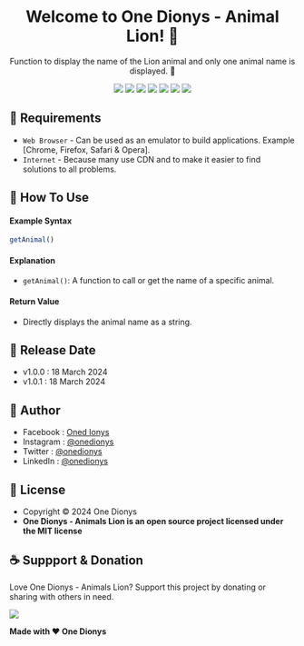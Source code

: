 <h1 align="center">Welcome to One Dionys - Animal Lion! 👋 </h1>

<p align="center">Function to display the name of the Lion animal and only one animal name is displayed. 💖 </p>

<p align="center">
<img src="https://img.shields.io/github/contributors/onedionys/onedionys-animal-lion?style=flat-square">
<img src="https://img.shields.io/github/issues/onedionys/onedionys-animal-lion?style=flat-square">
<img src="https://img.shields.io/github/stars/onedionys/onedionys-animal-lion?style=flat-square"> 
<img src="https://img.shields.io/github/forks/onedionys/onedionys-animal-lion?style=flat-square">
<img src="https://img.shields.io/github/last-commit/onedionys/onedionys-animal-lion.svg?style=flat-square">
<img src="https://img.shields.io/github/languages/code-size/onedionys/onedionys-animal-lion?style=flat-square">
<img src="https://img.shields.io/github/license/onedionys/onedionys-animal-lion?style=flat-square">
</p>

## 💾 Requirements

* `Web Browser` - Can be used as an emulator to build applications. Example [Chrome, Firefox, Safari & Opera].
* `Internet` - Because many use CDN and to make it easier to find solutions to all problems.

## 🎯 How To Use

#### Example Syntax

```javascript
getAnimal()
```

#### Explanation

* `getAnimal()`: A function to call or get the name of a specific animal.

#### Return Value

* Directly displays the animal name as a string.

## 📆 Release Date

* v1.0.0 : 18 March 2024
* v1.0.1 : 18 March 2024

## 🧑 Author

* Facebook : <a href="https://www.facebook.com/theonedionys"> Oned Ionys</a>
* Instagram : <a href="https://www.instagram.com/onedionys/"> @onedionys</a>
* Twitter : <a href="https://twitter.com/onedionys"> @onedionys</a>
* LinkedIn :  <a href="https://www.linkedin.com/in/onedionys/"> @onedionys</a>

## 📝 License

* Copyright © 2024 One Dionys
* **One Dionys - Animals Lion is an open source project licensed under the MIT license**

## ☕️ Suppport & Donation

Love One Dionys - Animals Lion? Support this project by donating or sharing with others in need.

<a href="https://www.buymeacoffee.com/onedionys"><img src="https://img.shields.io/badge/Buy_Me_A_Coffee-FFDD00?style=for-the-badge&logo=buy-me-a-coffee&logoColor=black"/> </a>

**Made with ❤️ One Dionys**

